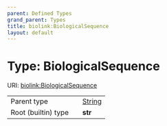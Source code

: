 ```yaml
---
parent: Defined Types
grand_parent: Types
title: biolink:BiologicalSequence
layout: default
---
```


# Type: BiologicalSequence




URI: [biolink:BiologicalSequence](https://w3id.org/biolink/BiologicalSequence)

|  |  |  |
| --- | --- | --- |
| Parent type | | [String](types/String.md) |
| Root (builtin) type | | **str** |
